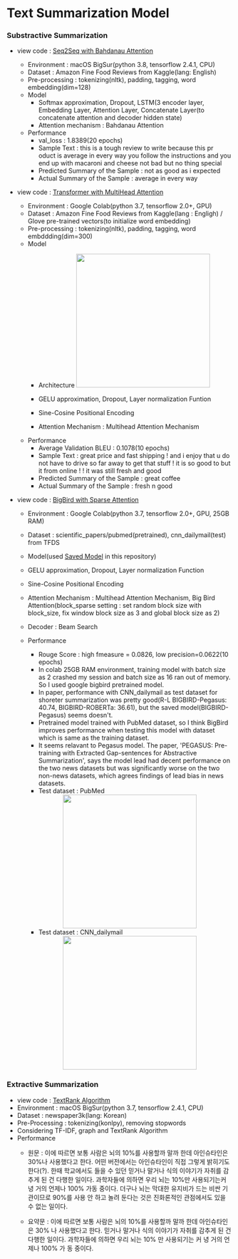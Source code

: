 # Text Summarization Model
### Substractive Summarization
* view code : [Seq2Seq with Bahdanau Attention
](https://github.com/jyshin0926/Text-Summarization/blob/master/seq2seq_summarization_bdnau.ipynb)
  * Environment : macOS BigSur(python 3.8, tensorflow 2.4.1, CPU)
  * Dataset : Amazon Fine Food Reviews from Kaggle(lang: English)
  * Pre-processing : tokenizing(nltk), padding, tagging, word embedding(dim=128)
  * Model
    * Softmax approximation, Dropout, LSTM(3 encoder layer, Embedding Layer, Attention Layer, Concatenate Layer(to concatenate attention and decoder hidden state)
    * Attention mechanism : Bahdanau Attention
  * Performance
    * val_loss : 1.8389(20 epochs)
    * Sample Text : this is a tough review to write because this pr
oduct is average in every way you follow the instructions
and you end up with macaroni and cheese not bad but no
thing special
    * Predicted Summary of the Sample : not as good as i expected
    * Actual Summary of the Sample : average in every way

* view code : [Transformer with MultiHead Attention](https://github.com/jyshin0926/Text-Summarization/blob/master/Transformers_summarization.ipynb)
   * Environment : Google Colab(python 3.7, tensorflow 2.0+, GPU)
   * Dataset : Amazon Fine Food Reviews from Kaggle(lang : Engligh) / Glove pre-trained vectors(to initialize word embedding)
   * Pre-processing : tokenizing(nltk), padding, tagging, word embddding(dim=300)
   * Model
     * Architecture
     <right><img src="https://user-images.githubusercontent.com/46860669/120432352-c9141c00-c3b4-11eb-8754-c17a0162ebd8.png" width="300" height="300"></right>
     
     * GELU approximation, Dropout, Layer normalization Funtion
     * Sine-Cosine Positional Encoding
     * Attention Mechanism : Multihead Attention Mechanism
   * Performance
     * Average Validation BLEU : 0.1078(10 epochs)
     * Sample Text : great price and fast shipping ! and i enjoy that
   u do not have to drive so far away to get that stuff ! it is
   so good to but it from online ! ! it was still fresh and good
     * Predicted Summary of the Sample : great coffee
     * Actual Summary of the Sample : fresh n good

* view code : [BigBird with Sparse Attention](https://github.com/jyshin0926/TextSummarization/blob/master/BigBird_UseSavedModel.ipynb)
   * Environment : Google Colab(python 3.7, tensorflow 2.0+, GPU, 25GB RAM)
   * Dataset : scientific_papers/pubmed(pretrained), cnn_dailymail(test) from TFDS
   * Model(used [Saved Model](https://github.com/google-research/bigbird) in this repository)
    * GELU approximation, Dropout, Layer normalization Function
    * Sine-Cosine Positional Encoding
    * Attention Mechanism : Multihead Attention Mechanism, Big Bird Attention(block_sparse setting : set random block size with block_size, fix window block size as 3 and global block size as 2)
    * Decoder : Beam Search
   * Performance
     * Rouge Score : high fmeasure = 0.0826, low precision=0.0622(10 epochs)
     * In colab 25GB RAM environment, training model with batch size as 2 crashed my session and batch size as 16 ran out of memory. So I used google bigbird pretrained model.
     * In paper, performance with CNN_dailymail as test dataset for shoreter summarization was pretty good(R-L BIGBIRD-Pegasus: 40.74, BIGBIRD-ROBERTa: 36.61), but the saved model(BIGBIRD-Pegasus) seems doesn't.
     * Pretrained model trained with PubMed dataset, so I think BigBird improves performance when testing this model with dataset which is same as the training dataset. 
     * It seems relavant to Pegasus model. The paper, 'PEGASUS: Pre-training with Extracted Gap-sentences for Abstractive Summarization', says the model lead had decent performance on the two news datasets but was significantly worse on the two non-news datasets, which agrees findings of lead bias in news datasets.
     * Test dataset : PubMed
     <center><img src="https://user-images.githubusercontent.com/46860669/120441416-7ee46800-c3bf-11eb-8d50-c187c8eff268.png" width="300" height="300"></center>
     
     * Test dataset : CNN_dailymail
     <center><img src="https://user-images.githubusercontent.com/46860669/120441451-87d53980-c3bf-11eb-8cd3-86080e740e77.png" width="300" height="300"></center>


### Extractive Summarization
* view code : [TextRank Algorithm](https://github.com/jyshin0926/Text-Summarization/blob/master/TextRank_kor.ipynb)
* Environment : macOS BigSur(python 3.7, tensorflow 2.4.1, CPU)
* Dataset : newspaper3k(lang: Korean)
* Pre-Processing : tokenizing(konlpy), removing stopwords
* Considering TF-IDF, graph and TextRank Algorithm
* Performance
  * 원문 : 이에 따르면 보통 사람은 뇌의 10%를 사용할까 말까 한데 아인슈타인은 30%나 사용했다고 한다. 어떤 버전에서는 아인슈타인이 직접 그렇게 밝히기도 한다(?). 한때 학교에서도 들을 수 있던 믿거나 말거나 식의 이야기가 자취를 감추게 된 건 다행한 일이다. 과학자들에 의하면 우리 뇌는 10%만 사용되기는커녕 거의 언제나 100% 가동 중이다. 더구나 뇌는 막대한 유지비가 드는 비싼 기관이므로 90%를 사용 안 하고 놀려 둔다는 것은 진화론적인 관점에서도 있을 수 없는 일이다. 

  * 요약문 : 이에 따르면 보통 사람은 뇌의 10%를 사용할까 말까 한데 아인슈타인은 30% 나 사용했다고 한다. 믿거나 말거나 식의 이야기가 자취를 감추게 된 건 다행한 일이다. 과학자들에 의하면 우리 뇌는 10% 만 사용되기는 커 녕 거의 언제나 100% 가 동 중이다.

